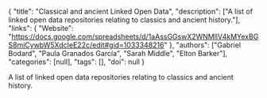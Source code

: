 {
  "title": "Classical and ancient Linked Open Data",
  "description": ["A list of linked open data repositories relating to classics and ancient history."],
  "links": {
    "Website": "https://docs.google.com/spreadsheets/d/1aAssGGswX2WNMllV4kMYexBGS8miCywbW5XdcIeE22c/edit#gid=1033348216"
  },
  "authors": ["Gabriel Bodard", "Paula Granados García", "Sarah Middle", "Elton Barker"],
  "categories": [null],
  "tags": [],
  "doi": null
}

<!-- Generated by csv2md.R – do not edit by hand -->

A list of linked open data repositories relating to classics and ancient history.